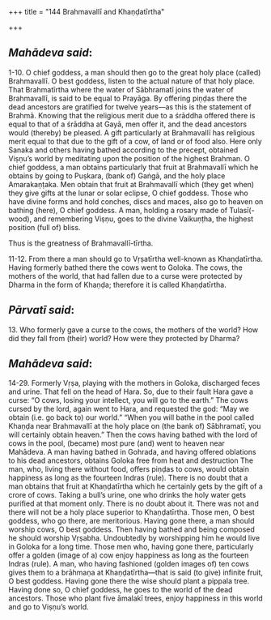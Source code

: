 +++
title = "144 Brahmavallī and Khaṇḍatīrtha"

+++
 

## *Mahādeva said*:

1-10. O chief goddess, a man should then go to the great holy place (called) Brahmavallī. O best goddess, listen to the actual nature of that holy place. That Brahmatīrtha where the water of Sābhramatī joins the water of Brahmavallī, is said to be equal to Prayāga. By offering piṇḍas there the dead ancestors are gratified for twelve years—as this is the statement of Brahmā. Knowing that the religious merit due to a śrāddha offered there is equal to that of a śrāddha at Gayā, men offer it, and the dead ancestors would (thereby) be pleased. A gift particularly at Brahmavallī has religious merit equal to that due to the gift of a cow, of land or of food also. Here only Sanaka and others having bathed according to the precept, obtained Viṣṇu’s world by meditating upon the position of the highest Brahman. O chief goddess, a man obtains particularly that fruit at Brahmavallī which he obtains by going to Puṣkara, (bank of) Gaṅgā, and the holy place Amarakaṇṭaka. Men obtain that fruit at Brahmavallī which (they get when) they give gifts at the lunar or solar eclipse, O chief goddess. Those who have divine forms and hold conches, discs and maces, also go to heaven on bathing (here), O chief goddess. A man, holding a rosary made of Tulasī(-wood), and remembering Viṣṇu, goes to the divine Vaikuṇṭha, the highest position (full of) bliss.

Thus is the greatness of Brahmavallī-tīrtha.

11-12. From there a man should go to Vṛṣatīrtha well-known as Khaṇḍatīrtha. Having formerly bathed there the cows went to Goloka. The cows, the mothers of the world, that had fallen due to a curse were protected by Dharma in the form of Khaṇḍa; therefore it is called Khaṇḍatīrtha.

## *Pārvatī said*:

13\. Who formerly gave a curse to the cows, the mothers of the world? How did they fall from (their) world? How were they protected by Dharma?

## *Mahādeva said*:

14-29. Formerly Vṛṣa, playing with the mothers in Goloka, discharged feces and urine. That fell on the head of Hara. So, due to their fault Hara gave a curse: “O cows, losing your intellect, you will go to the earth.” The cows cursed by the lord, again went to Hara, and requested the god: “May we obtain (i.e. go back to) our world.” “When you will bathe in the pool called Khaṇḍa near Brahmavallī at the holy place on (the bank of) Sābhramatī, you will certainly obtain heaven.” Then the cows having bathed with the lord of cows in the pool, (became) most pure (and) went to heaven near Mahādeva. A man having bathed in Gohrada, and having offered oblations to his dead ancestors, obtains Goloka free from heat and destruction The man, who, living there without food, offers piṇḍas to cows, would obtain happiness as long as the fourteen Indras (rule). There is no doubt that a man obtains that fruit at Khaṇḍatīrtha which he certainly gets by the gift of a crore of cows. Taking a bull’s urine, one who drinks the holy water gets purified at that moment only. There is no doubt about it. There was not and there will not be a holy place superior to Khaṇḍatīrtha. Those men, O best goddess, who go there, are meritorious. Having gone there, a man should worship cows, O best goddess. Then having bathed and being composed he should worship Vṛṣabha. Undoubtedly by worshipping him he would live in Goloka for a long time. Those men who, having gone there, particularly offer a golden (image of a) cow enjoy happiness as long as the fourteen Indras (rule). A man, who having fashioned (golden images of) ten cows gives them to a brāhmaṇa at Khaṇḍatīrtha—that is said (to give) infinite fruit, O best goddess. Having gone there the wise should plant a pippala tree. Having done so, O chief goddess, he goes to the world of the dead ancestors. Those who plant five āmalakī trees, enjoy happiness in this world and go to Viṣṇu’s world.


